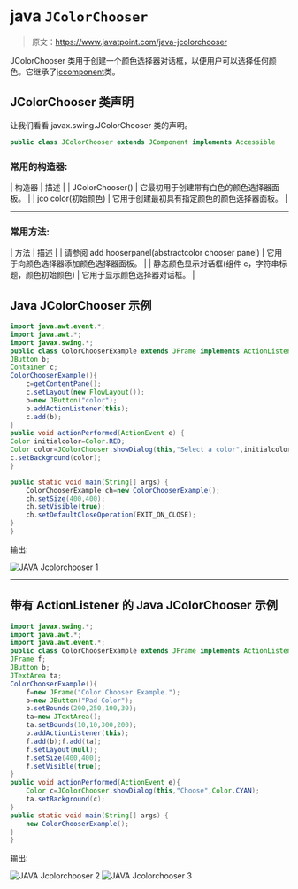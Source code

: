 # java `JColorChooser`

> 原文：<https://www.javatpoint.com/java-jcolorchooser>

JColorChooser 类用于创建一个颜色选择器对话框，以便用户可以选择任何颜色。它继承了[jccomponent](java-jcomponent)类。

## JColorChooser 类声明

让我们看看 javax.swing.JColorChooser 类的声明。

```java
public class JColorChooser extends JComponent implements Accessible

```

### 常用的构造器:

| 构造器 | 描述 |
| JColorChooser() | 它最初用于创建带有白色的颜色选择器面板。 |
| jco color(初始颜色) | 它用于创建最初具有指定颜色的颜色选择器面板。 |

* * *

### 常用方法:

| 方法 | 描述 |
| 请参阅 add hooserpanel(abstractcolor chooser panel) | 它用于向颜色选择器添加颜色选择器面板。 |
| 静态颜色显示对话框(组件 c，字符串标题，颜色初始颜色) | 它用于显示颜色选择器对话框。 |

## Java JColorChooser 示例

```java
import java.awt.event.*;  
import java.awt.*;  
import javax.swing.*;   
public class ColorChooserExample extends JFrame implements ActionListener {  
JButton b;  
Container c;  
ColorChooserExample(){  
    c=getContentPane();  
    c.setLayout(new FlowLayout());       
    b=new JButton("color");  
    b.addActionListener(this);       
    c.add(b);  
}  
public void actionPerformed(ActionEvent e) {  
Color initialcolor=Color.RED;  
Color color=JColorChooser.showDialog(this,"Select a color",initialcolor);  
c.setBackground(color);  
}  

public static void main(String[] args) {  
    ColorChooserExample ch=new ColorChooserExample();  
    ch.setSize(400,400);  
    ch.setVisible(true);  
    ch.setDefaultCloseOperation(EXIT_ON_CLOSE);  
}  
}  

```

输出:

![JAVA Jcolorchooser 1](../img/6e13d50c788e172925103a4ddf138871.png)

* * *

## 带有 ActionListener 的 Java JColorChooser 示例

```java
import javax.swing.*;
import java.awt.*;
import java.awt.event.*;
public class ColorChooserExample extends JFrame implements ActionListener{
JFrame f;
JButton b;
JTextArea ta;
ColorChooserExample(){
	f=new JFrame("Color Chooser Example.");
	b=new JButton("Pad Color");
	b.setBounds(200,250,100,30);
	ta=new JTextArea();
	ta.setBounds(10,10,300,200);
	b.addActionListener(this);
	f.add(b);f.add(ta);
	f.setLayout(null);
	f.setSize(400,400);
	f.setVisible(true);
}
public void actionPerformed(ActionEvent e){
	Color c=JColorChooser.showDialog(this,"Choose",Color.CYAN);
	ta.setBackground(c);
}
public static void main(String[] args) {
	new ColorChooserExample();
}
}	

```

输出:

![JAVA Jcolorchooser 2](../img/b8f9f03d5b8de58003d8daaf12f68706.png) ![JAVA Jcolorchooser 3](../img/e0602c276f160c4028e3838ebefb367c.png)